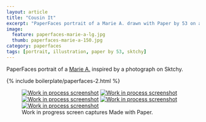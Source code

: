 ```yaml
---
layout: article
title: "Cousin It"
excerpt: "PaperFaces portrait of a Marie A. drawn with Paper by 53 on an iPad."
image: 
  feature: paperfaces-marie-a-lg.jpg
  thumb: paperfaces-marie-a-150.jpg
category: paperfaces
tags: [portrait, illustration, paper by 53, sktchy]
---
```


PaperFaces portrait of a [Marie A.](http://sktchy.com/7uxxdC) inspired by a photograph on Sktchy.

{% include boilerplate/paperfaces-2.html %}

<figure class="third">
	<a href="{{ site.url }}/images/paperfaces-marie-a-process-1-lg.jpg"><img src="{{ site.url }}/images/paperfaces-marie-a-process-1-600.jpg" alt="Work in process screenshot"></a>
	<a href="{{ site.url }}/images/paperfaces-marie-a-process-2-lg.jpg"><img src="{{ site.url }}/images/paperfaces-marie-a-process-2-600.jpg" alt="Work in process screenshot"></a>
	<a href="{{ site.url }}/images/paperfaces-marie-a-process-3-lg.jpg"><img src="{{ site.url }}/images/paperfaces-marie-a-process-3-600.jpg" alt="Work in process screenshot"></a>
	<a href="{{ site.url }}/images/paperfaces-marie-a-process-4-lg.jpg"><img src="{{ site.url }}/images/paperfaces-marie-a-process-4-600.jpg" alt="Work in process screenshot"></a>
	<a href="{{ site.url }}/images/paperfaces-marie-a-process-5-lg.jpg"><img src="{{ site.url }}/images/paperfaces-marie-a-process-5-600.jpg" alt="Work in process screenshot"></a>
	<figcaption>Work in progress screen captures Made with Paper.</figcaption>
</figure>